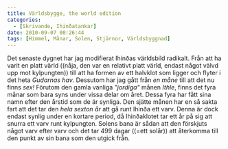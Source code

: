 ```yaml
---
title: Världsbygge, the world edition
categories:
  - [Skrivande, Ihinðatankar]
date: 2010-09-07 00:26:44
tags: [Himmel, Månar, Solen, Stjärnor, Världsbyggnad]
---
```

Det senaste dygnet har jag modifierat Ihinðas världsbild radikalt. Från att ha varit en platt värld ((nåja, den var en relativt platt värld, endast något välvd upp mot kylpungten)) till att ha formen av ett halvklot som ligger och flyter i det heta _Gudarnas hav_. Dessutom har jag gått från _en måne_ till att det nu finns _sex!_ Förutom den gamla vanliga _"jordiga"_ månen _Ithle_, finns det fyra månar som bara syns under vissa delar om året. Dessa fyra har fått sina namn efter den årstid som de är synliga. Den sjätte månen har en så sakta fart att det tar den _hela sexton år_ att gå runt Ihinða ett varv. Denna är dock endast synlig under en kortare period, då Ihinðaklotet tar ett år på sig att snurra ett varv runt kylpungten. Solens bana är sådan att den förskjuts något varv efter varv och det tar 499 dagar ((=ett solår)) att återkomma till den punkt av sin bana som den utgick från.
